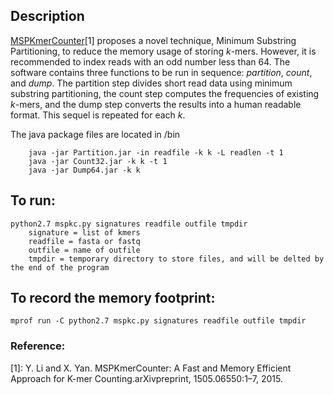 ## Description
[MSPKmerCounter](http://www.cs.ucsb.edu/~yangli/MSPKmerCounter/download.html)[1] proposes a novel technique, Minimum Substring Partitioning, to reduce the memory usage of storing *k*-mers. However, it is recommended to index reads with an odd number less than 64. The software contains three functions to be run in sequence: *partition*, *count*, and *dump*. The partition step divides short read data using minimum substring partitioning, the count step computes the frequencies of existing *k*-mers, and the dump step converts the results into a human readable format. This sequel is repeated for each *k*.	

The java package files are located in /bin

```
	java -jar Partition.jar -in readfile -k k -L readlen -t 1
	java -jar Count32.jar -k k -t 1
	java -jar Dump64.jar -k k
```

## To run:
```
python2.7 mspkc.py signatures readfile outfile tmpdir
	signature = list of kmers
	readfile = fasta or fastq
	outfile = name of outfile
	tmpdir = temporary directory to store files, and will be delted by the end of the program
```

## To record the memory footprint:
```
mprof run -C python2.7 mspkc.py signatures readfile outfile tmpdir
```

### Reference:
[1]: Y.  Li  and  X.  Yan.   MSPKmerCounter:  A  Fast  and  Memory  Efficient  Approach  for  K-mer  Counting.arXivpreprint, 1505.06550:1–7, 2015.
